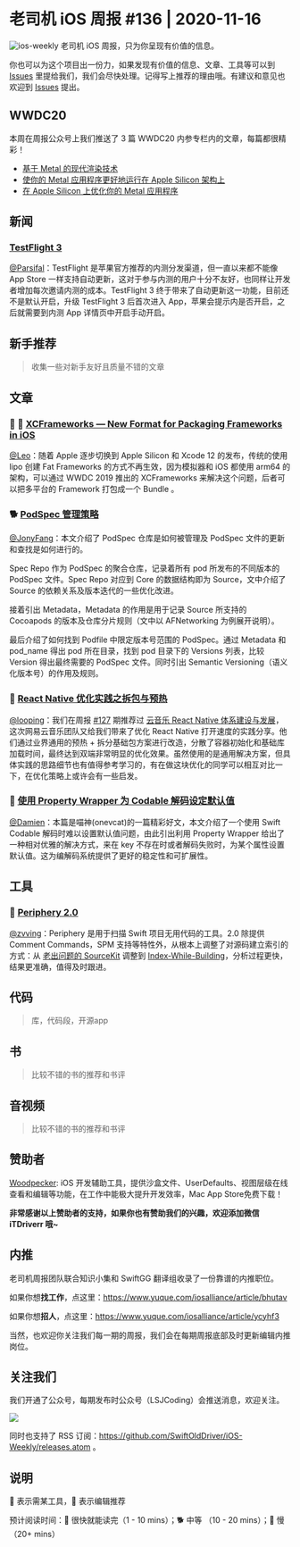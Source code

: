 # 老司机 iOS 周报 #136 | 2020-11-16

![ios-weekly](https://github.com/SwiftOldDriver/iOS-Weekly/blob/master/assets/ios-weekly.png?raw=true)
老司机 iOS 周报，只为你呈现有价值的信息。

你也可以为这个项目出一份力，如果发现有价值的信息、文章、工具等可以到 [Issues](https://github.com/SwiftOldDriver/iOS-Weekly/issues) 里提给我们，我们会尽快处理。记得写上推荐的理由哦。有建议和意见也欢迎到 [Issues](https://github.com/SwiftOldDriver/iOS-Weekly/issues) 提出。

## WWDC20

本周在周报公众号上我们推送了 3 篇 WWDC20 内参专栏内的文章，每篇都很精彩！

- [基于 Metal 的现代渲染技术](https://mp.weixin.qq.com/s/nuR_NAfRkFLPhINg4aMqcQ)
- [使你的 Metal 应用程序更好地运行在 Apple Silicon 架构上](https://mp.weixin.qq.com/s/sQKC4Bf_NLYK6ZuMYOUmuw)
- [在 Apple Silicon 上优化你的 Metal 应用程序](https://mp.weixin.qq.com/s/QQ2cPufxwZoWCCB3-1MxfA)

## 新闻

### [TestFlight 3](https://developer.apple.com/news/releases/?id=11112020)

[@Parsifal](https://github.com/ParsifalC)：TestFlight 是苹果官方推荐的内测分发渠道，但一直以来都不能像 App Store 一样支持自动更新，这对于参与内测的用户十分不友好，也同样让开发者增加每次邀请内测的成本。TestFlight 3 终于带来了自动更新这一功能，目前还不是默认开启，升级 TestFlight 3 后首次进入 App，苹果会提示内是否开启，之后就需要到内测 App 详情页中开启手动开启。

## 新手推荐

> 收集一些对新手友好且质量不错的文章

## 文章

### 🐎 🚧 [XCFrameworks — New Format for Packaging Frameworks in iOS](https://medium.com/dev-jam/xcframeworks-new-format-of-packaging-frameworks-in-ios-306cda40b24f)

[@Leo](https://github.com/LeoMobileDeveloper)：随着 Apple 逐步切换到 Apple Silicon 和 Xcode 12 的发布，传统的使用 lipo 创建 Fat Frameworks 的方式不再生效，因为模拟器和 iOS 都使用 arm64 的架构，可以通过 WWDC 2019 推出的 XCFrameworks 来解决这个问题，后者可以把多平台的 Framework 打包成一个 Bundle 。

### 🐕 [PodSpec 管理策略](https://mp.weixin.qq.com/s/Kb2IxY2E3soxSlGykNZTuQ)

[@JonyFang](https://github.com/JonyFang)：本文介绍了 PodSpec 仓库是如何被管理及 PodSpec 文件的更新和查找是如何进行的。

Spec Repo 作为 PodSpec 的聚合仓库，记录着所有 pod 所发布的不同版本的 PodSpec 文件。Spec Repo 对应到 Core 的数据结构即为 Source，文中介绍了 Source 的依赖关系及版本迭代的一些优化改进。

接着引出 Metadata，Metadata 的作用是用于记录 Source 所支持的 Cocoapods 的版本及仓库分片规则（文中以 AFNetworking 为例展开说明）。

最后介绍了如何找到 Podfile 中限定版本号范围的 PodSpec。通过 Metadata 和 pod_name 得出 pod 所在目录，找到 pod 目录下的 Versions 列表，比较 Version 得出最终需要的 PodSpec 文件。同时引出 Semantic Versioning（语义化版本号）的作用及规则。

### 🐎 [React Native 优化实践之拆包与预热](https://mp.weixin.qq.com/s/vh2TaGcGFXCz24nqRYbbLQ)

[@looping](https://github.com/looping)：我们在周报 [#127](https://github.com/SwiftOldDriver/iOS-Weekly/releases/tag/%23127) 期推荐过 [云音乐 React Native 体系建设与发展](https://juejin.im/post/6867722436369416206)，这次网易云音乐团队又给我们带来了优化 React Native 打开速度的实践分享。他们通过业界通用的预热 + 拆分基础包方案进行改造，分散了容器初始化和基础库加载时间，最终达到双端非常明显的优化效果。虽然使用的是通用解决方案，但具体实践的思路细节也有值得参考学习的，有在做这块优化的同学可以相互对比一下，在优化策略上或许会有一些启发。

### 🐎 [使用 Property Wrapper 为 Codable 解码设定默认值](https://mp.weixin.qq.com/s/jOyHRS2Wx6MJpuYuENhVgg)

[@Damien](https://github.com/ZengyiMa)：本篇是喵神(onevcat)的一篇精彩好文，本文介绍了一个使用 Swift Codable 解码时难以设置默认值问题，由此引出利用 Property Wrapper 给出了一种相对优雅的解决方式，来在 key 不存在时或者解码失败时，为某个属性设置默认值。这为编解码系统提供了更好的稳定性和可扩展性。

## 工具

### 🐎 [Periphery 2.0](https://github.com/peripheryapp/periphery/wiki/What%27s-new-in-Periphery-2.0)

[@zvving](https://github.com/zvving)：Periphery 是用于扫描 Swift 项目无用代码的工具。2.0 除提供 Comment Commands，SPM 支持等特性外，从根本上调整了对源码建立索引的方式：从 [老出问题的 SourceKit](https://github.com/peripheryapp/periphery/issues/49) 调整到 [Index-While-Building](https://docs.google.com/document/d/1cH2sTpgSnJZCkZtJl1aY-rzy4uGPcrI-6RrUpdATO2Q/edit)，分析过程更快，结果更准确，值得及时跟进。

## 代码

> 库，代码段，开源app

## 书

> 比较不错的书的推荐和书评

## 音视频

> 比较不错的书的推荐和书评

## 赞助者

[Woodpecker](https://apps.apple.com/cn/app/woodpecker/id1333548463?mt=12): iOS 开发辅助工具，提供沙盒文件、UserDefaults、视图层级在线查看和编辑等功能，在工作中能极大提升开发效率，Mac App Store免费下载！

**非常感谢以上赞助者的支持，如果你也有赞助我们的兴趣，欢迎添加微信 iTDriverr 哦~**

## 内推

老司机周报团队联合知识小集和 SwiftGG 翻译组收录了一份靠谱的内推职位。

如果你想**找工作**，点这里：https://www.yuque.com/iosalliance/article/bhutav

如果你想**招人**，点这里：https://www.yuque.com/iosalliance/article/ycyhf3

当然，也欢迎你关注我们每一期的周报，我们会在每期周报底部及时更新编辑内推岗位。

## 关注我们

我们开通了公众号，每期发布时公众号（LSJCoding）会推送消息，欢迎关注。

![](https://github.com/SwiftOldDriver/iOS-Weekly/blob/master/assets/qrcode_for_wechat.jpg?raw=true)

同时也支持了 RSS 订阅：https://github.com/SwiftOldDriver/iOS-Weekly/releases.atom 。

## 说明

🚧 表示需某工具，🌟 表示编辑推荐

预计阅读时间：🐎 很快就能读完（1 - 10 mins）；🐕 中等 （10 - 20 mins）；🐢 慢（20+ mins）
